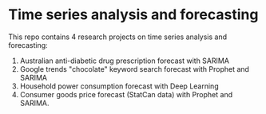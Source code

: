 # Time series analysis and forecasting 

This repo contains 4 research projects on time series analysis and forecasting:

1. Australian anti-diabetic drug prescription forecast with SARIMA
2. Google trends "chocolate" keyword search forecast with Prophet and SARIMA
3. Household power consumption forecast with Deep Learning
4. Consumer goods price forecast (StatCan data) with Prophet and SARIMA. 

